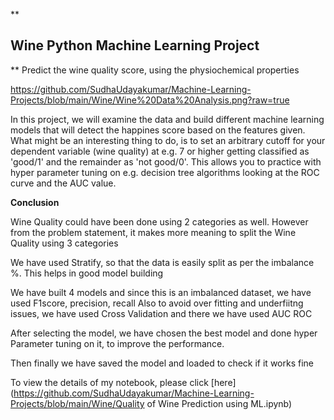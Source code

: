 **

## Wine Python Machine Learning Project

**
Predict the wine quality score, using the physiochemical properties

https://github.com/SudhaUdayakumar/Machine-Learning-Projects/blob/main/Wine/Wine%20Data%20Analysis.png?raw=true

In this project, we will examine the data and build different machine learning models that will detect the happines score based on the features given.
What might be an interesting thing to do, is to set an arbitrary cutoff for your dependent variable (wine quality) at e.g. 7 or higher getting classified as 'good/1' and the remainder as 'not good/0'.
This allows you to practice with hyper parameter tuning on e.g. decision tree algorithms looking at the ROC curve and the AUC value.

**Conclusion**

Wine Quality could have been done using 2 categories as well. However from the problem statement, it makes 
more meaning to split the Wine Quality using 3 categories

We have used Stratify, so that the data is easily split as per the imbalance %. This helps in good model building

We have built 4 models and since this is an imbalanced dataset, we have used F1score, precision, recall
Also to avoid over fitting and underfiitng issues, we have used Cross Validation and there we have used AUC ROC

After selecting the model, we have chosen the best model and done hyper Parameter tuning on it, to improve the performance.

Then finally we have saved the model and loaded to check if it works fine

To view the details of my notebook, please click [here](https://github.com/SudhaUdayakumar/Machine-Learning-Projects/blob/main/Wine/Quality of Wine Prediction using ML.ipynb)
